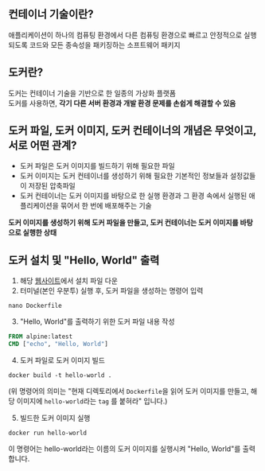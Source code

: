 ## 컨테이너 기술이란?
애플리케이션이 하나의 컴퓨팅 환경에서 다른 컴퓨팅 환경으로 빠르고 안정적으로 실행되도록 코드와 모든 종속성을 패키징하는 소프트웨어 패키지

## 도커란?
도커는 컨테이너 기술을 기반으로 한 일종의 가상화 플랫폼   
도커를 사용하면, **각기 다른 서버 환경과 개발 환경 문제를 손쉽게 해결할 수 있음**

## 도커 파일, 도커 이미지, 도커 컨테이너의 개념은 무엇이고, 서로 어떤 관계?
- 도커 파일은 도커 이미지를 빌드하기 위해 필요한 파일
- 도커 이미지는 도커 컨테이너를 생성하기 위해 필요한 기본적인 정보들과 설정값들이 저장된 압축파일
- 도커 컨테이너는 도커 이미지를 바탕으로 한 실행 환경과 그 환경 속에서 실행된 애플리케이션을 묶어서 한 번에 배포해주는 기술

**도커 이미지를 생성하기 위해 도커 파일을 만들고, 도커 컨테이너는 도커 이미지를 바탕으로 실행한 상태**

## 도커 설치 및 "Hello, World" 출력
1. 해당 [웹사이트](https://www.docker.com/get-started/)에서 설치 파일 다운
2. 터미널(본인 우분투) 실행 후, 도커 파일을 생성하는 명령어 입력   
```shell
nano Dockerfile
```
3. "Hello, World"를 출력하기 위한 도커 파일 내용 작성   
```Dockerfile
FROM alpine:latest
CMD ["echo", "Hello, World"]
```
4. 도커 파일로 도커 이미지 빌드
```shell
docker build -t hello-world .
```
(위 명령어의 의미는 "현재 디렉토리에서 `Dockerfile`을 읽어 도커 이미지를 만들고, 해당 이미지에 `hello-world`라는 `tag` 를 붙혀라" 입니다.)

5. 빌드한 도커 이미지 실행
```shell
docker run hello-world
```
이 명령어는 hello-world라는 이름의 도커 이미지를 실행시켜 "Hello, World"를 출력합니다.